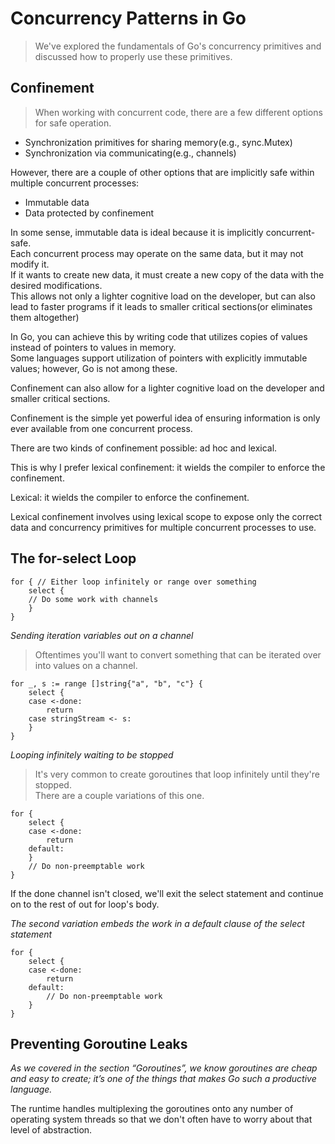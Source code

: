 # Concurrency Patterns in Go
>We've explored the fundamentals of Go's concurrency primitives and discussed how to properly use these primitives.

## Confinement
>When working with concurrent code, there are a few different options for safe operation.

- Synchronization primitives for sharing memory(e.g., sync.Mutex)
- Synchronization via communicating(e.g., channels)

However, there are a couple of other options that are implicitly safe within multiple concurrent processes:
- Immutable data
- Data protected by confinement

In some sense, immutable data is ideal because it is implicitly concurrent-safe.<br>
Each concurrent process may operate on the same data, but it may not modify it.<br>
If it wants to create new data, it must create a new copy of the data with the desired modifications.<br>
This allows not only a lighter cognitive load on the developer, but can also lead to faster programs if it leads to smaller critical sections(or eliminates them altogether)

In Go, you can achieve this by writing code that utilizes copies of values instead of pointers to values in memory.<br>
Some languages support utilization of pointers with explicitly immutable values; however, Go is not among these.

Confinement can also allow for a lighter cognitive load on the developer and smaller critical sections. 

Confinement is the simple yet powerful idea of ensuring information is only ever available from one concurrent process.

There are two kinds of confinement possible: ad hoc and lexical.

This is why I prefer lexical confinement: it wields the compiler to enforce the confinement.

Lexical: it wields the compiler to enforce the confinement.

Lexical confinement involves using lexical scope to expose only the correct data and concurrency primitives
for multiple concurrent processes to use.

## The for-select Loop

    for { // Either loop infinitely or range over something
        select {
        // Do some work with channels
        }
    }

*Sending iteration variables out on a channel*
> Oftentimes you'll want to convert something that can be iterated over into values on a channel.

    for _, s := range []string{"a", "b", "c"} {
        select {
        case <-done:
            return
        case stringStream <- s:    
        }
    }

*Looping infinitely waiting to be stopped*
>It's very common to create goroutines that loop infinitely until they're stopped.<br>
There are a couple variations of this one.

    for {
        select {
        case <-done:
            return
        default:    
        }
        // Do non-preemptable work
    }
    
If the done channel isn't closed, we'll exit the select statement and continue on to the rest of out for loop's body.

*The second variation embeds the work in a default clause of the select statement*

    for {
        select {
        case <-done:
            return
        default:
            // Do non-preemptable work    
        }
    }

## Preventing Goroutine Leaks

*As we covered in the section “Goroutines”, we know goroutines are cheap and easy to create; 
it’s one of the things that makes Go such a productive language.*

The runtime handles multiplexing the goroutines onto any number of operating system threads so that we don't often have to worry about that level of abstraction.

